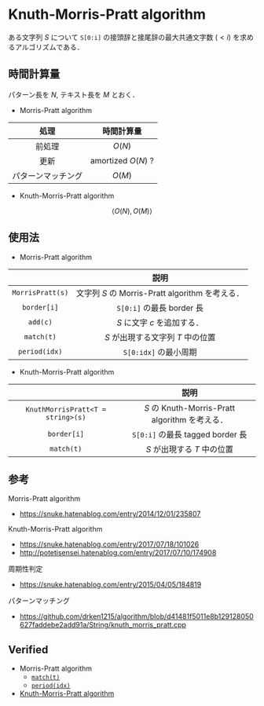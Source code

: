 # Knuth-Morris-Pratt algorithm

ある文字列 $S$ について `S[0:i]` の接頭辞と接尾辞の最大共通文字数 $(< i)$ を求めるアルゴリズムである．


## 時間計算量

パターン長を $N$, テキスト長を $M$ とおく．

- Morris-Pratt algorithm

|処理|時間計算量|
|:--:|:--:|
|前処理|$O(N)$|
|更新|$\text{amortized } O(N)$ ?|
|パターンマッチング|$O(M)$|

- Knuth-Morris-Pratt algorithm

$$\langle O(N), O(M) \rangle$$


## 使用法

- Morris-Pratt algorithm

||説明|
|:--:|:--:|
|`MorrisPratt(s)`|文字列 $S$ の Morris-Pratt algorithm を考える．|
|`border[i]`|`S[0:i]` の最長 border 長|
|`add(c)`|$S$ に文字 $c$ を追加する．|
|`match(t)`|$S$ が出現する文字列 $T$ 中の位置|
|`period(idx)`|`S[0:idx]` の最小周期|

- Knuth-Morris-Pratt algorithm

||説明|
|:--:|:--:|
|`KnuthMorrisPratt<T = string>(s)`|$S$ の Knuth-Morris-Pratt algorithm を考える．|
|`border[i]`|`S[0:i]` の最長 tagged border 長|
|`match(t)`|$S$ が出現する $T$ 中の位置|


## 参考

Morris-Pratt algorithm
- https://snuke.hatenablog.com/entry/2014/12/01/235807

Knuth-Morris-Pratt algorithm
- https://snuke.hatenablog.com/entry/2017/07/18/101026
- http://potetisensei.hatenablog.com/entry/2017/07/10/174908

周期性判定
- https://snuke.hatenablog.com/entry/2015/04/05/184819

パターンマッチング
- https://github.com/drken1215/algorithm/blob/d41481f5011e8b129128050627faddebe2add91a/String/knuth_morris_pratt.cpp


## Verified

- Morris-Pratt algorithm
  - [`match(t)`](https://onlinejudge.u-aizu.ac.jp/solutions/problem/ALDS1_14_B/review/4086469/emthrm/C++14)
  - [`period(idx)`](https://codeforces.com/contest/1138/submission/68089639)
- [Knuth-Morris-Pratt algorithm](https://onlinejudge.u-aizu.ac.jp/solutions/problem/ALDS1_14_B/review/4086467/emthrm/C++14)
